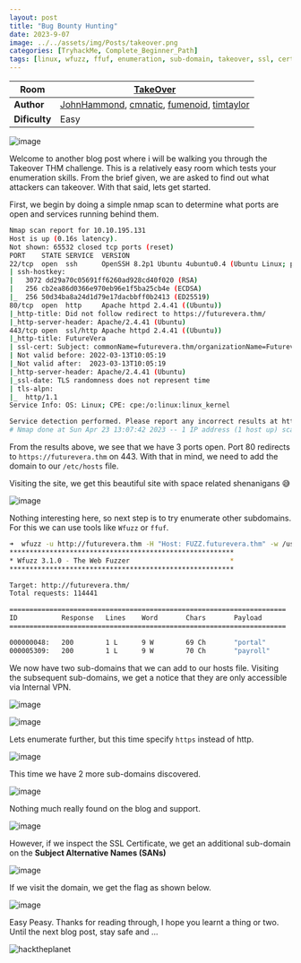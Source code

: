 ```yaml
---
layout: post
title: "Bug Bounty Hunting"
date: 2023-9-07
image: ../../assets/img/Posts/takeover.png
categories: [TryhackMe, Complete_Beginner_Path]
tags: [linux, wfuzz, ffuf, enumeration, sub-domain, takeover, ssl, certificate]
---
```


|**Room**|[TakeOver](https://tryhackme.com/room/takeover)|
|----|-----|
|**Author**|[JohnHammond](https://tryhackme.com/p/JohnHammond), [cmnatic](https://tryhackme.com/p/cmnatic), [fumenoid](https://tryhackme.com/p/fumenoid), [timtaylor](https://tryhackme.com/p/timtaylor)|
|**Dificulty**|Easy|

![image](https://user-images.githubusercontent.com/58165365/233842176-2834dea8-194c-4b23-942a-a48d2540b40a.png)


Welcome to another blog post where i will be walking you through the Takeover THM challenge. This is a relatively easy room which tests your enumeration skills. From the brief given, we are asked to find out what attackers can takeover. With that said, lets get started.

First, we begin by doing a simple nmap scan to determine what ports are open and services running behind them.

```bash
Nmap scan report for 10.10.195.131
Host is up (0.16s latency).
Not shown: 65532 closed tcp ports (reset)
PORT    STATE SERVICE  VERSION
22/tcp  open  ssh      OpenSSH 8.2p1 Ubuntu 4ubuntu0.4 (Ubuntu Linux; protocol 2.0)
| ssh-hostkey:
|   3072 dd29a70c05691ff6260ad928cd40f020 (RSA)
|   256 cb2ea86d0366e970eb96e1f5ba25cb4e (ECDSA)
|_  256 50d34ba8a24d1d79e17dacbbff0b2413 (ED25519)
80/tcp  open  http     Apache httpd 2.4.41 ((Ubuntu))
|_http-title: Did not follow redirect to https://futurevera.thm/
|_http-server-header: Apache/2.4.41 (Ubuntu)
443/tcp open  ssl/http Apache httpd 2.4.41 ((Ubuntu))
|_http-title: FutureVera
| ssl-cert: Subject: commonName=futurevera.thm/organizationName=Futurevera/stateOrProvinceName=Oregon/countryName=US
| Not valid before: 2022-03-13T10:05:19
|_Not valid after:  2023-03-13T10:05:19
|_http-server-header: Apache/2.4.41 (Ubuntu)
|_ssl-date: TLS randomness does not represent time
| tls-alpn:
|_  http/1.1
Service Info: OS: Linux; CPE: cpe:/o:linux:linux_kernel

Service detection performed. Please report any incorrect results at https://nmap.org/submit/ .
# Nmap done at Sun Apr 23 13:07:42 2023 -- 1 IP address (1 host up) scanned in 1225.02 seconds
```

From the results above, we see that we have 3 ports open. Port 80 redirects to `https://futurevera.thm` on 443. With that in mind, we need to add the domain to our `/etc/hosts` file.

Visiting the site, we get this beautiful site with space related shenanigans 😅

![image](https://user-images.githubusercontent.com/58165365/233838767-852c6454-2ca2-4ad5-96ab-d906a3401904.png)


Nothing interesting here, so next step is to try enumerate other subdomains. For this we can use tools like `Wfuzz` or `ffuf`.

```bash
➜  wfuzz -u http://futurevera.thm -H "Host: FUZZ.futurevera.thm" -w /usr/share/seclists/Discovery/DNS/subdomains-top1million-110000.txt --hw 0
********************************************************
* Wfuzz 3.1.0 - The Web Fuzzer                         *
********************************************************

Target: http://futurevera.thm/
Total requests: 114441

=====================================================================
ID           Response   Lines    Word       Chars       Payload
=====================================================================

000000048:   200        1 L      9 W        69 Ch       "portal"
000005309:   200        1 L      9 W        70 Ch       "payroll"
```

We now have two sub-domains that we can add to our hosts file. Visiting the subsequent sub-domains, we get a notice that they are only accessible via Internal VPN.

![image](https://user-images.githubusercontent.com/58165365/233838679-07ae9480-d86d-4421-b66f-b251807aa0ee.png)

![image](https://user-images.githubusercontent.com/58165365/233838684-a13878b5-f211-451d-9fea-e53b47c1f9de.png)

Lets enumerate further, but this time specify `https` instead of http.

![image](https://user-images.githubusercontent.com/58165365/233839001-8895206d-38ac-419b-a6a9-67ea5aaf6d43.png)

This time we have 2 more sub-domains discovered.

![image](https://user-images.githubusercontent.com/58165365/233839126-5006cdd2-0d9b-4cab-b2b7-14a47c370d21.png)

Nothing much really found on the blog and support.

![image](https://user-images.githubusercontent.com/58165365/233839210-06e88ed2-09f5-4dda-9777-b62b10af38e7.png)

However, if we inspect the SSL Certificate, we get an additional sub-domain on the **Subject Alternative Names (SANs)**

![image](https://user-images.githubusercontent.com/58165365/233839281-ba6e8b02-bafa-4eff-ab97-111aa62fdc2a.png)

If we visit the domain, we get the flag as shown below.

![image](https://user-images.githubusercontent.com/58165365/233839429-a9331c0c-3e2d-4300-8204-62f85c0f7a11.png)


Easy Peasy. Thanks for reading through, I hope you learnt a thing or two. Until the next blog post, stay safe and ...

![hacktheplanet](https://media.tenor.com/K8R7LThju04AAAAC/hack-the-planet.gif)